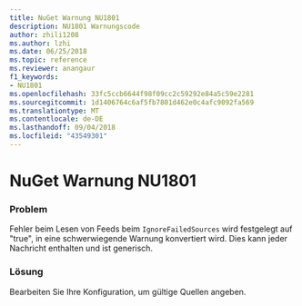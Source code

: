 ```yaml
---
title: NuGet Warnung NU1801
description: NU1801 Warnungscode
author: zhili1208
ms.author: lzhi
ms.date: 06/25/2018
ms.topic: reference
ms.reviewer: anangaur
f1_keywords:
- NU1801
ms.openlocfilehash: 33fc5ccb6644f98f09cc2c59292e84a5c59e2281
ms.sourcegitcommit: 1d1406764c6af5fb7801d462e0c4afc9092fa569
ms.translationtype: MT
ms.contentlocale: de-DE
ms.lasthandoff: 09/04/2018
ms.locfileid: "43549301"
---
```

# <a name="nuget-warning-nu1801"></a>NuGet Warnung NU1801

### <a name="issue"></a>Problem
Fehler beim Lesen von Feeds beim `IgnoreFailedSources` wird festgelegt auf "true", in eine schwerwiegende Warnung konvertiert wird. Dies kann jeder Nachricht enthalten und ist generisch.

### <a name="solution"></a>Lösung
Bearbeiten Sie Ihre Konfiguration, um gültige Quellen angeben.